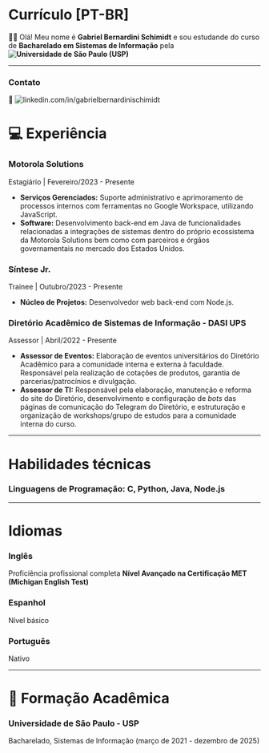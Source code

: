 # Currículo [PT-BR]

👋🏻 Olá! Meu nome é **Gabriel Bernardini Schimidt** e sou estudande do curso de **Bacharelado em Sistemas de Informação** pela **![Universidade de São Paulo (USP)]([https://uspdigital.usp.br/jupiterweb/listarGradeCurricular?codcg=86&codcur=86200&codhab=204&tipo=N](http://www5.each.usp.br/bacharelado-em-sistemas-de-informacao/)http://www5.each.usp.br/bacharelado-em-sistemas-de-informacao/)** 

---

### Contato

🔗 ![linkedin.com/in/gabrielbernardinischimidt](www.linkedin.com/in/gabrielbernardinischimidt)


# 💻 Experiência 

### Motorola Solutions 

Estagiário | Fevereiro/2023 - Presente

 - **Serviços Gerenciados:** Suporte administrativo e aprimoramento de processos internos com
ferramentas no Google Workspace, utilizando JavaScript.
 - **Software:** Desenvolvimento back-end em Java de funcionalidades relacionadas a
integrações de sistemas dentro do próprio ecossistema da Motorola Solutions bem como
com parceiros e órgãos governamentais no mercado dos Estados Unidos.

### Síntese Jr.

Trainee | Outubro/2023 - Presente

 - **Núcleo de Projetos:** Desenvolvedor web back-end com Node.js.

### Diretório Acadêmico de Sistemas de Informação - DASI UPS

Assessor | Abril/2022 - Presente

 - **Assessor de Eventos:** Elaboração de eventos universitários do Diretório Acadêmico para a comunidade interna e externa à faculdade. Responsável pela realização de cotações de produtos, garantia de parcerias/patrocínios e divulgação.
  - **Assessor de TI:** Responsável pela elaboração, manutenção e reforma do site do Diretório, desenvolvimento e configuração de *bots* das páginas de comunicação do Telegram do Diretório, e estruturação e organização de workshops/grupo de estudos para a comunidade interna do curso.

---

# Habilidades técnicas

### **Linguagens de Programação**: C, Python, Java, Node.js

---

# Idiomas

### Inglês

Proficiência profissional completa
**Nível Avançado na Certificação MET (Michigan English Test)**

### Espanhol

Nível básico

### Português

Nativo

---

# 🏫 Formação Acadêmica

### **Universidade de São Paulo - USP**

Bacharelado, Sistemas de Informação (março de 2021 - dezembro de 2025)
